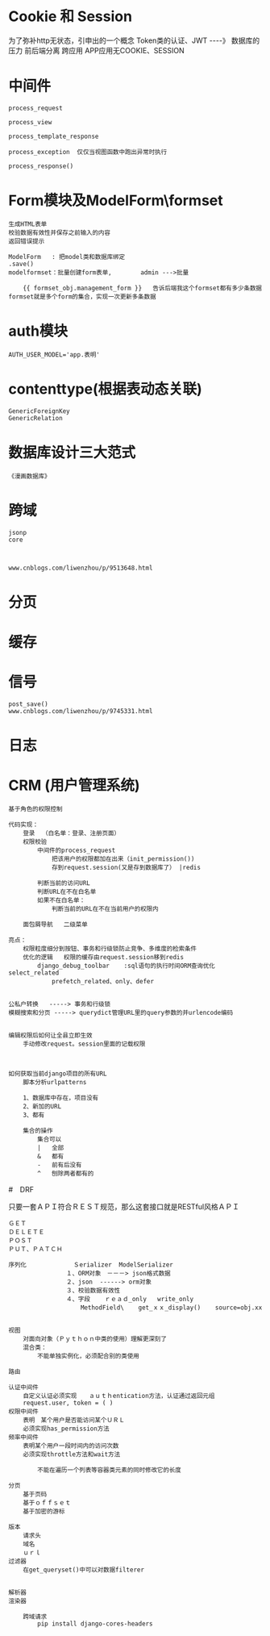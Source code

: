 # Cookie 和 Session
为了弥补http无状态，引申出的一个概念
    Token类的认证、JWT       ----》 数据库的压力
    前后端分离           跨应用
    APP应用无COOKIE、SESSION
    
    


# 中间件
    process_request
    
    process_view
    
    process_template_response
    
    process_exception  仅仅当视图函数中跑出异常时执行
    
    process_response()
    
    
# Form模块及ModelForm\formset
    生成HTML表单
    校验数据有效性并保存之前输入的内容
    返回错误提示
    
    ModelForm   : 把model类和数据库绑定
    .save()
    modelformset：批量创建form表单,        admin --->批量
    
        {{ formset_obj.management_form }}   告诉后端我这个formset都有多少条数据
    formset就是多个form的集合，实现一次更新多条数据
    
    

# auth模块
    AUTH_USER_MODEL='app.表明'
    
    
    
    
    
# contenttype(根据表动态关联)
    
    GenericForeignKey
    GenericRelation


# 数据库设计三大范式
    《漫画数据库》

# 跨域
    jsonp
    core
    
    
    
    www.cnblogs.com/liwenzhou/p/9513648.html
    
    
# 分页

# 缓存

# 信号
    post_save()
    www.cnblogs.com/liwenzhou/p/9745331.html

    
# 日志

    
    
# CRM  (用户管理系统) 
    基于角色的权限控制
    
    代码实现：
        登录  （白名单：登录、注册页面）
        权限校验
            中间件的process_request
                把该用户的权限都加在出来（init_permission())
                存到request.session(又是存到数据库了） |redis
            
            判断当前的访问URL
            判断URL在不在白名单
            如果不在白名单：
                判断当前的URL在不在当前用户的权限内
    
        面包屑导航   二级菜单
    
    亮点：
        权限粒度细分到按钮、事务和行级锁防止竞争、多维度的检索条件
        优化的逻辑   权限的缓存由request.session移到redis
            django_debug_toolbar    :sql语句的执行时间ORM查询优化select_related
                prefetch_related、only、defer
        
    
    公私户转换   -----> 事务和行级锁
    模糊搜索和分页 -----> querydict管理URL里的query参数的并urlencode编码
    
    
    编辑权限后如何让全县立即生效
        手动修改request。session里面的记载权限
    
    
    
    如何获取当前django项目的所有URL
        脚本分析urlpatterns
        
        1、数据库中存在，项目没有
        2、新加的URL
        3、都有
        
        集合的操作
            集合可以
            |   全部     
            &   都有
            -   前有后没有
            ^   刨除两者都有的
            
    
    
    
    
    
    
#　DRF     

只要一套ＡＰＩ符合ＲＥＳＴ规范，那么这套接口就是RESTful风格ＡＰＩ

    ＧＥＴ
    ＤＥＬＥＴＥ
    ＰＯＳＴ
    ＰＵＴ、ＰＡＴＣＨ
    
    序列化             Ｓerializer  ModelSerializer
                    １、ORM对象　－－－> json格式数据
                    ２、json  ------> orm对象
                    ３、校验数据有效性
                    ４、字段    ｒｅａｄ_only   write_only
                        MethodField\    get_ｘｘ_display()    source=obj.xx
                    
                    
    视图              
        对面向对象（Ｐｙｔｈｏｎ中类的使用）理解更深刻了
        混合类：
            不能单独实例化，必须配合别的类使用
    
    路由
    
    认证中间件
        自定义认证必须实现　　ａｕｔｈentication方法，认证通过返回元组
        request.user, token = ( )
    权限中间件
        表明　某个用户是否能访问某个ＵＲＬ
        必须实现has_permission方法
    频率中间件
        表明某个用户一段时间内的访问次数
        必须实现throttle方法和wait方法
            
            不能在遍历一个列表等容器类元素的同时修改它的长度
    
    分页
        基于页码
        基于ｏｆｆｓｅｔ
        基于加密的游标

    版本
        请求头
        域名
        ｕｒｌ
    过滤器
        在get_queryset()中可以对数据filterer
        
        
    解析器
    渲染器
        
        跨域请求
            pip install django-cores-headers
    
        
     
    
    
    
    
    
    
    
    
    
    
    
    
    
    
    
    
    
    
    
    
    
    